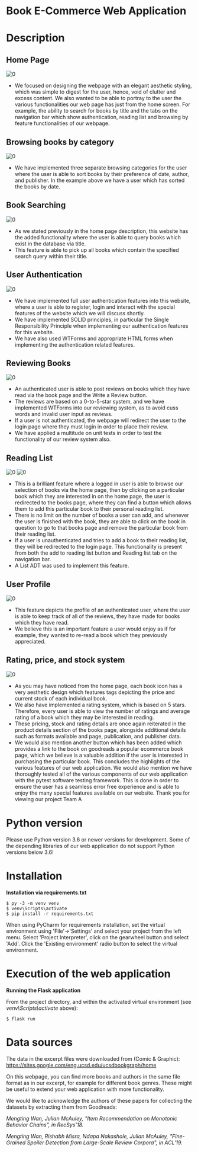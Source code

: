 # Book E-Commerce Web Application


# Description
## Home Page
![0](https://user-images.githubusercontent.com/57751792/141950981-cff62f5d-4d9a-4391-8b33-3d04e3c4b121.JPG)
-	We focused on designing the webpage with an elegant aesthetic styling, which was simple to digest for the user, hence, void of clutter and excess content. We also wanted to be able to portray to the user the various functionalities our web page has just from the home screen. For example, the ability to search for books by title and the tabs on the navigation bar which show authentication, reading list and browsing by feature functionalities of our webpage.

## Browsing books by category
![0](https://user-images.githubusercontent.com/57751792/141947795-b073f7dd-5fdb-44f3-a28a-f9e258938e85.png)
-	We have implemented three separate browsing categories for the user where the user 
is able to sort books by their preference of date, author, and publisher. In the example above we have a user which has sorted the books by date.

## Book Searching
![0](https://user-images.githubusercontent.com/57751792/141951962-56d187e0-3981-4a15-9e43-4c2822dcc549.JPG)
-	As we stated previously in the home page description, this website has the added functionality where the user is able to query books which exist in the database via title. 
-	This feature is able to pick up all books which contain the specified search query within their title.

## User Authentication
![0](https://user-images.githubusercontent.com/57751792/141951826-9130202a-dede-4c0f-8c91-b87b6bf55489.JPG)
-	We have implemented full user authentication features into this website, where a user is able to register, login and interact with the special features of the website which we will discuss shortly.
-	We have implemented SOLID principles, in particular the Single Responsibility Principle when implementing our authentication features for this website. 
-	We have also used WTForms and appropriate HTML forms when implementing the authentication related features. 

## Reviewing Books
![0](https://user-images.githubusercontent.com/57751792/141948007-d0e868f6-791e-44e3-81ec-c5e29ea28994.png)
-	An authenticated user is able to post reviews on books which they have read via the book page and the Write a Review button. 
-	The reviews are based on a 0-to-5-star system, and we have implemented WTForms into our reviewing system, as to avoid cuss words and invalid user input as reviews. 
-	If a user is not authenticated, the webpage will redirect the user to the login page where they must login in order to place their review.
-	We have applied a multitude on unit tests in order to test the functionality of our review system also.

## Reading List
![0](https://user-images.githubusercontent.com/57751792/141948066-b8bf573e-e5ab-4bf7-84ee-477ef4a14494.png)
![0](https://user-images.githubusercontent.com/57751792/141948075-c00af5b6-2de0-4559-95d0-c38c176bf47f.png)
-	This is a brilliant feature where a logged in user is able to browse our selection of books via the home page, then by clicking on a particular book which they are interested in on the home page, the user is redirected to the books page, where they can find a button which allows them to add this particular book to their personal reading list. 
-	There is no limit on the number of books a user can add, and whenever the user is finished with the book, they are able to click on the book in question to go to that books page and remove the particular book from their reading list.
-	If a user is unauthenticated and tries to add a book to their reading list, they will be redirected to the login page. This functionality is present from both the add to reading list button and Reading list tab on the navigation bar.
-	A List ADT was used to implement this feature. 

## User Profile
![0](https://user-images.githubusercontent.com/57751792/141950375-8dc7dabc-03f6-4f59-89f1-eca73a541b3e.JPG)
-	This feature depicts the profile of an authenticated user, where the user is able to keep track of all of the reviews, they have made for books which they have read. 
-	We believe this is an important feature a user would enjoy as if for example, they wanted to re-read a book which they previously appreciated.

## Rating, price, and stock system
![0](https://user-images.githubusercontent.com/57751792/141948170-491e42a7-31aa-4f74-826b-6b108dcfd88a.png)
-	As you may have noticed from the home page, each book icon has a very aesthetic design which features tags depicting the price and current stock of each individual book. 
-	We also have implemented a rating system, which is based on 5 stars. Therefore, every user is able to view the number of ratings and average rating of a book which they may be interested in reading. 
-	These pricing, stock and rating details are once again reiterated in the product details section of the books page, alongside additional details such as formats available and page, publication, and publisher data. 
-	We would also mention another button which has been added which provides a link to the book on goodreads a popular ecommerce book page, which we believe is a valuable addition if the user is interested in purchasing the particular book.
This concludes the highlights of the various features of our web application. We would also mention we have thoroughly tested all of the various components of our web application with the pytest software testing framework. This is done in order to ensure the user has a seamless error free experience and is able to enjoy the many special features available on our website.
Thank you for viewing our project
Team A

# Python version

Please use Python version 3.6 or newer versions for development. Some of the depending libraries of our web application do not support Python versions below 3.6!

# Installation

**Installation via requirements.txt**

```shell
$ py -3 -m venv venv
$ venv\Scripts\activate
$ pip install -r requirements.txt
```

When using PyCharm for requirements installation, set the virtual environment using 'File'->'Settings' and select your project from the left menu. Select 'Project Interpreter', click on the gearwheel button and select 'Add'. Click the 'Existing environment' radio button to select the virtual environment. 

# Execution of the web application

**Running the Flask application**

From the project directory, and within the activated virtual environment (see *venv\Scripts\activate* above):

````shell
$ flask run
```` 

# Data sources 

The data in the excerpt files were downloaded from (Comic & Graphic):
https://sites.google.com/eng.ucsd.edu/ucsdbookgraph/home

On this webpage, you can find more books and authors in the same file format as in our excerpt, for example for different book genres. 
These might be useful to extend your web application with more functionality.

We would like to acknowledge the authors of these papers for collecting the datasets by extracting them from Goodreads:

*Mengting Wan, Julian McAuley, "Item Recommendation on Monotonic Behavior Chains", in RecSys'18.*

*Mengting Wan, Rishabh Misra, Ndapa Nakashole, Julian McAuley, "Fine-Grained Spoiler Detection from Large-Scale Review Corpora", in ACL'19.*
